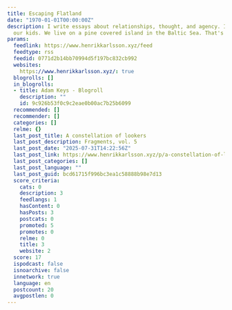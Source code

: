 ```yaml
---
title: Escaping Flatland
date: "1970-01-01T00:00:00Z"
description: I write essays about relationships, thought, and agency. I hang with
  our kids. We live on a pine covered island in the Baltic Sea. That's about it.
params:
  feedlink: https://www.henrikkarlsson.xyz/feed
  feedtype: rss
  feedid: 0771d2b14bb70994d5f197bc832cb992
  websites:
    https://www.henrikkarlsson.xyz/: true
  blogrolls: []
  in_blogrolls:
  - title: Adam Keys - Blogroll
    description: ""
    id: 9c926b53f0c9c2eae0b00ac7b25b6099
  recommended: []
  recommender: []
  categories: []
  relme: {}
  last_post_title: A constellation of lookers
  last_post_description: Fragments, vol. 5
  last_post_date: "2025-07-31T14:22:56Z"
  last_post_link: https://www.henrikkarlsson.xyz/p/a-constellation-of-lookers
  last_post_categories: []
  last_post_language: ""
  last_post_guid: bcd61715f996bc3ea1c58888b98e7d13
  score_criteria:
    cats: 0
    description: 3
    feedlangs: 1
    hasContent: 0
    hasPosts: 3
    postcats: 0
    promoted: 5
    promotes: 0
    relme: 0
    title: 3
    website: 2
  score: 17
  ispodcast: false
  isnoarchive: false
  innetwork: true
  language: en
  postcount: 20
  avgpostlen: 0
---
```

